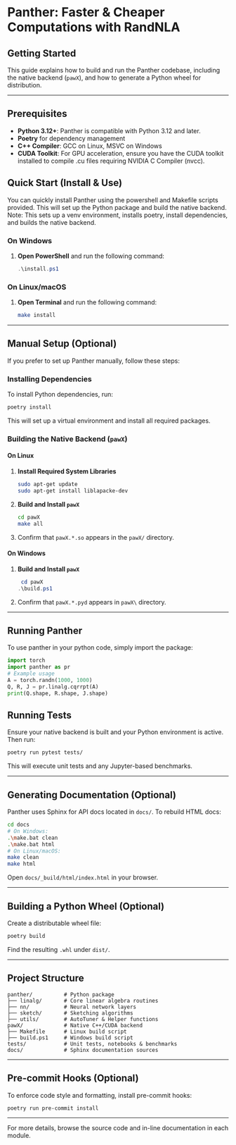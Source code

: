 # Panther: Faster & Cheaper Computations with RandNLA

## Getting Started

This guide explains how to build and run the Panther codebase, including the native backend (`pawX`), and how to generate a Python wheel for distribution.

---

## Prerequisites
- **Python 3.12+**: Panther is compatible with Python 3.12 and later.
- **Poetry** for dependency management
- **C++ Compiler**: GCC on Linux, MSVC on Windows
- **CUDA Toolkit**: For GPU acceleration, ensure you have the CUDA toolkit installed to compile .cu files requiring NVIDIA C Compiler (nvcc).

## Quick Start (Install & Use)

You can quickly install Panther using the powershell and Makefile scripts provided. This will set up the Python package and build the native backend.
Note: This sets up a venv environment, installs poetry, install dependencies, and builds the native backend.

### On Windows
1. **Open PowerShell** and run the following command:

    ```powershell
    .\install.ps1
    ```
### On Linux/macOS
1. **Open Terminal** and run the following command:

    ```bash
    make install
    ```
---

## Manual Setup (Optional)
If you prefer to set up Panther manually, follow these steps:

### Installing Dependencies

To install Python dependencies, run:

```bash
poetry install
```

This will set up a virtual environment and install all required packages.

### Building the Native Backend (`pawX`)

#### On Linux

1. **Install Required System Libraries**

    ```sh
    sudo apt-get update
    sudo apt-get install liblapacke-dev
    ```

2. **Build and Install `pawX`**

    ```sh
    cd pawX
    make all
    ```

3. Confirm that `pawX.*.so` appears in the `pawX/` directory.

#### On Windows

1. **Build and Install `pawX`**

   ```powershell
    cd pawX
   .\build.ps1
   ```

2. Confirm that `pawX.*.pyd` appears in `pawX\` directory.

---

## Running Panther
To use panther in your python code, simply import the package:

```python
import torch
import panther as pr
# Example usage
A = torch.randn(1000, 1000)
Q, R, J = pr.linalg.cqrrpt(A)
print(Q.shape, R.shape, J.shape)
```

## Running Tests

Ensure your native backend is built and your Python environment is active. Then run:

```bash
poetry run pytest tests/
```

This will execute unit tests and any Jupyter-based benchmarks.

---

## Generating Documentation (Optional)

Panther uses Sphinx for API docs located in `docs/`. To rebuild HTML docs:

```bash
cd docs
# On Windows:
.\make.bat clean
.\make.bat html
# On Linux/macOS:
make clean
make html
```

Open `docs/_build/html/index.html` in your browser.

---

## Building a Python Wheel (Optional)

Create a distributable wheel file:

```bash
poetry build
```

Find the resulting `.whl` under `dist/`.

---

## Project Structure

```
panther/          # Python package
├── linalg/       # Core linear algebra routines
├── nn/           # Neural network layers
├── sketch/       # Sketching algorithms
├── utils/        # AutoTuner & Helper functions
pawX/             # Native C++/CUDA backend
├── Makefile      # Linux build script
├── build.ps1     # Windows build script
tests/            # Unit tests, notebooks & benchmarks
docs/             # Sphinx documentation sources
```

---

## Pre-commit Hooks (Optional)

To enforce code style and formatting, install pre-commit hooks:

```bash
poetry run pre-commit install
```

---

For more details, browse the source code and in-line documentation in each module.